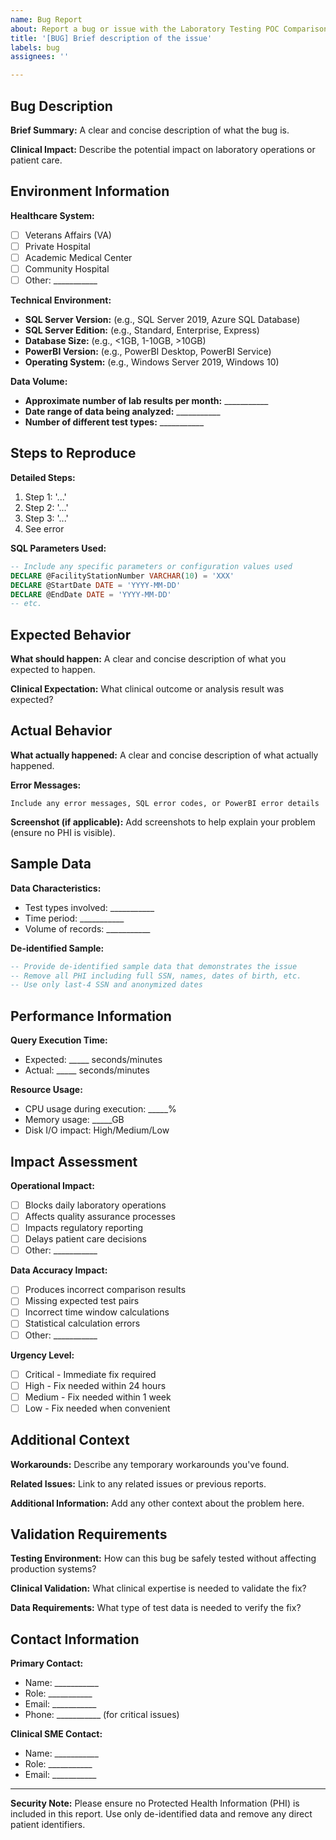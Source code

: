 ```yaml
---
name: Bug Report
about: Report a bug or issue with the Laboratory Testing POC Comparison project
title: '[BUG] Brief description of the issue'
labels: bug
assignees: ''

---
```


## Bug Description
**Brief Summary:**
A clear and concise description of what the bug is.

**Clinical Impact:**
Describe the potential impact on laboratory operations or patient care.

## Environment Information
**Healthcare System:**
- [ ] Veterans Affairs (VA)
- [ ] Private Hospital
- [ ] Academic Medical Center
- [ ] Community Hospital
- [ ] Other: ___________

**Technical Environment:**
- **SQL Server Version:** (e.g., SQL Server 2019, Azure SQL Database)
- **SQL Server Edition:** (e.g., Standard, Enterprise, Express)
- **Database Size:** (e.g., <1GB, 1-10GB, >10GB)
- **PowerBI Version:** (e.g., PowerBI Desktop, PowerBI Service)
- **Operating System:** (e.g., Windows Server 2019, Windows 10)

**Data Volume:**
- **Approximate number of lab results per month:** ___________
- **Date range of data being analyzed:** ___________
- **Number of different test types:** ___________

## Steps to Reproduce
**Detailed Steps:**
1. Step 1: '...'
2. Step 2: '...'
3. Step 3: '...'
4. See error

**SQL Parameters Used:**
```sql
-- Include any specific parameters or configuration values used
DECLARE @FacilityStationNumber VARCHAR(10) = 'XXX'
DECLARE @StartDate DATE = 'YYYY-MM-DD'
DECLARE @EndDate DATE = 'YYYY-MM-DD'
-- etc.
```

## Expected Behavior
**What should happen:**
A clear and concise description of what you expected to happen.

**Clinical Expectation:**
What clinical outcome or analysis result was expected?

## Actual Behavior
**What actually happened:**
A clear and concise description of what actually happened.

**Error Messages:**
```
Include any error messages, SQL error codes, or PowerBI error details
```

**Screenshot (if applicable):**
Add screenshots to help explain your problem (ensure no PHI is visible).

## Sample Data
**Data Characteristics:**
- Test types involved: ___________
- Time period: ___________
- Volume of records: ___________

**De-identified Sample:**
```sql
-- Provide de-identified sample data that demonstrates the issue
-- Remove all PHI including full SSN, names, dates of birth, etc.
-- Use only last-4 SSN and anonymized dates
```

## Performance Information
**Query Execution Time:**
- Expected: _____ seconds/minutes
- Actual: _____ seconds/minutes

**Resource Usage:**
- CPU usage during execution: _____%
- Memory usage: _____GB
- Disk I/O impact: High/Medium/Low

## Impact Assessment
**Operational Impact:**
- [ ] Blocks daily laboratory operations
- [ ] Affects quality assurance processes
- [ ] Impacts regulatory reporting
- [ ] Delays patient care decisions
- [ ] Other: ___________

**Data Accuracy Impact:**
- [ ] Produces incorrect comparison results
- [ ] Missing expected test pairs
- [ ] Incorrect time window calculations
- [ ] Statistical calculation errors
- [ ] Other: ___________

**Urgency Level:**
- [ ] Critical - Immediate fix required
- [ ] High - Fix needed within 24 hours
- [ ] Medium - Fix needed within 1 week
- [ ] Low - Fix needed when convenient

## Additional Context
**Workarounds:**
Describe any temporary workarounds you've found.

**Related Issues:**
Link to any related issues or previous reports.

**Additional Information:**
Add any other context about the problem here.

## Validation Requirements
**Testing Environment:**
How can this bug be safely tested without affecting production systems?

**Clinical Validation:**
What clinical expertise is needed to validate the fix?

**Data Requirements:**
What type of test data is needed to verify the fix?

## Contact Information
**Primary Contact:**
- Name: ___________
- Role: ___________
- Email: ___________
- Phone: ___________ (for critical issues)

**Clinical SME Contact:**
- Name: ___________
- Role: ___________
- Email: ___________

---

**Security Note:** Please ensure no Protected Health Information (PHI) is included in this report. Use only de-identified data and remove any direct patient identifiers.
